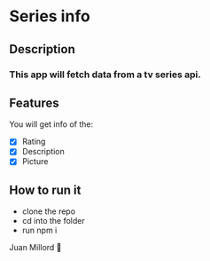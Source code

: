 # Series info

## Description
### This app will fetch data from a tv series api.

## Features
You will get info of the:
- [x] Rating
- [x] Description
- [x] Picture

## How to run it

- clone the repo
- cd into the folder
- run npm i

Juan Millord :boy:
